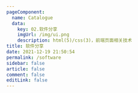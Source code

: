 ```yaml
---
pageComponent: 
  name: Catalogue
  data: 
    key: 02.软件分享
    imgUrl: /img/ui.png
    description: html(5)/css(3)，前端页面相关技术
title: 软件分享
date: 2021-12-19 21:50:54
permalink: /software
sidebar: false
article: false
comment: false
editLink: false
---
```

